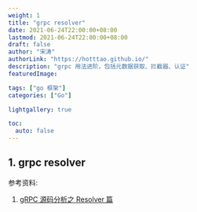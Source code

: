 ```yaml
---
weight: 1
title: "grpc resolver"
date: 2021-06-24T22:00:00+08:00
lastmod: 2021-06-24T22:00:00+08:00
draft: false
author: "宋涛"
authorLink: "https://hotttao.github.io/"
description: "grpc 用法进阶，包括元数据获取、拦截器、认证"
featuredImage: 

tags: ["go 框架"]
categories: ["Go"]

lightgallery: true

toc:
  auto: false
---
```


## 1. grpc resolver
参考资料:
1. [gRPC 源码分析之 Resolver 篇](https://pandaychen.github.io/2019/11/11/GRPC-RESOLVER-DEEP-ANALYSIS/)
